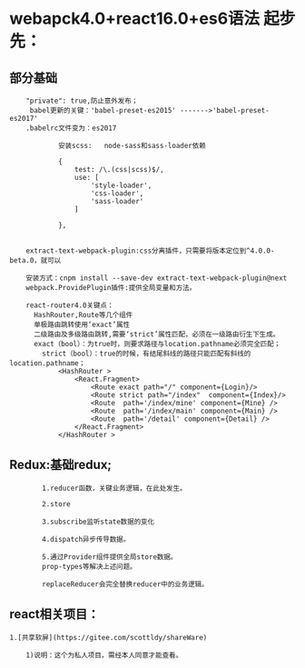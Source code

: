 #  webapck4.0+react16.0+es6语法 起步先：

##  部分基础

		"private": true,防止意外发布；
		 babel更新的关键：'babel-preset-es2015' ------->'babel-preset-es2017'
		.babelrc文件变为：es2017
		
				安装scss:   node-sass和sass-loader依赖
		
				{
					test: /\.(css|scss)$/,
					use: [
						'style-loader',
						'css-loader',
						'sass-loader'
					]

				},
				
		
		extract-text-webpack-plugin:css分离插件，只需要将版本定位到^4.0.0-beta.0，就可以
		
		安装方式：cnpm install --save-dev extract-text-webpack-plugin@next
		webpack.ProvidePlugin插件:提供全局变量和方法。
		
		react-router4.0关键点：
		  HashRouter,Route等几个组件
		  单极路由跳转使用‘exact’属性
		  二级路由及多级路由跳转,需要‘strict’属性匹配，必须在一级路由衍生下生成。
		  exact（bool）：为true时，则要求路径与location.pathname必须完全匹配；
			strict（bool）：true的时候，有结尾斜线的路径只能匹配有斜线的location.pathname；
		  		<HashRouter >
			    	<React.Fragment>
					    <Route exact path="/" component={Login}/>
					    <Route strict path="/index"  component={Index}/>
						<Route  path='/index/mine' component={Mine} />
						<Route  path='/index/main' component={Main} />
						<Route  path='/detail' component={Detail} />
					</React.Fragment>
				</HashRouter >
				
		

##  Redux:基础redux;
         	
         	1.reducer函数，关键业务逻辑，在此处发生。
         	
         	2.store
         	
         	3.subscribe监听state数据的变化
         	
         	4.dispatch异步传导数据。
         	
         	5.通过Provider组件提供全局store数据。
         	prop-types等解决上述问题。
			
			replaceReducer会完全替换reducer中的业务逻辑。
			
			
			

##  react相关项目：
	
	1.[共享软屏](https://gitee.com/scottldy/shareWare)
	
		1)说明：这个为私人项目，需经本人同意才能查看。
